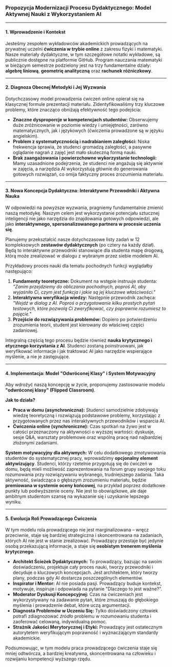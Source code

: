 ### **Propozycja Modernizacji Procesu Dydaktycznego: Model Aktywnej Nauki z Wykorzystaniem AI**

***

#### **1. Wprowadzenie i Kontekst**

Jesteśmy zespołem wykładowców akademickich prowadzących na prywatnej uczelni **ćwiczenia w trybie online** z zakresu fizyki i matematyki. Nasze materiały dydaktyczne, w tym szczegółowe notatki wykładowe, są publicznie dostępne na platformie GitHub. Program nauczania matematyki w bieżącym semestrze podzielony jest na trzy fundamentalne działy: **algebrę liniową**, **geometrię analityczną** oraz **rachunek różniczkowy**.

***

#### **2. Diagnoza Obecnej Metodyki i Jej Wyzwania**

Dotychczasowy model prowadzenia ćwiczeń online opierał się na klasycznej formule prezentacji materiału. Zidentyfikowaliśmy trzy kluczowe problemy, które znacząco obniżają efektywność tego podejścia:

* **Znaczne dysproporcje w kompetencjach studentów:** Obserwujemy duże zróżnicowanie w poziomie wiedzy i umiejętności, zarówno matematycznych, jak i językowych (ćwiczenia prowadzone są w języku angielskim).
* **Problem z systematycznością i nadrabianiem zaległości:** Niska frekwencja sprawia, że studenci gromadzą zaległości, a pasywne oglądanie nagrań z zajęć jest mało skuteczną formą nauki.
* **Brak zaangażowania i powierzchowne wykorzystanie technologii:** Mamy uzasadnione podejrzenia, że studenci nie angażują się aktywnie w zajęcia, a narzędzia AI wykorzystują głównie do generowania gotowych rozwiązań, co omija faktyczny proces zrozumienia materiału.

***

#### **3. Nowa Koncepcja Dydaktyczna: Interaktywne Przewodniki i Aktywna Nauka**

W odpowiedzi na powyższe wyzwania, pragniemy fundamentalnie zmienić naszą metodykę. Naszym celem jest wykorzystanie potencjału sztucznej inteligencji nie jako narzędzia do znajdowania gotowych odpowiedzi, ale jako **interaktywnego, spersonalizowanego partnera w procesie uczenia się**.

Planujemy przekształcić nasze dotychczasowe listy zadań w 12 kompleksowych **zestawów dydaktycznych** (po cztery na każdy dział). Będą to interaktywne przewodniki stanowiące dla studenta mapę drogową, którą może zrealizować w dialogu z wybranym przez siebie modelem AI.

Przykładowy proces nauki dla tematu pochodnych funkcji wyglądałby następująco:
1.  **Fundamenty teoretyczne:** Dokument na wstępie instruuje studenta: *"Zanim przejdziemy do obliczania pochodnych, poproś AI, aby wyjaśniło Ci, czym jest funkcja i jakie są jej kluczowe właściwości."*
2.  **Interaktywna weryfikacja wiedzy:** Następnie przewodnik zachęca: *"Wejdź w dialog z AI. Poproś o przygotowanie kilku prostych pytań testowych, które pozwolą Ci zweryfikować, czy poprawnie rozumiesz to pojęcie."*
3.  **Przejście do rozwiązywania problemów:** Dopiero po potwierdzeniu zrozumienia teorii, student jest kierowany do właściwej części zadaniowej.

Integralną częścią tego procesu będzie również **nauka krytycznego i etycznego korzystania z AI**. Studenci zostaną poinstruowani, jak weryfikować informacje i jak traktować AI jako narzędzie wspierające myślenie, a nie je zastępujące.

***

#### **4. Implementacja: Model "Odwróconej Klasy" i System Motywacyjny**

Aby wdrożyć naszą koncepcję w życie, proponujemy zastosowanie modelu **"odwróconej klasy" (Flipped Classroom)**.

**Jak to działa?**
* **Praca w domu (asynchroniczna):** Studenci samodzielnie zdobywają wiedzę teoretyczną i rozwiązują podstawowe problemy, korzystając z przygotowanych przez nas interaktywnych przewodników i wsparcia AI.
* **Ćwiczenia online (synchroniczne):** Czas spotkań na żywo jest w całości przeznaczony na aktywności o wyższej wartości: dyskusje, sesje Q&A, warsztaty problemowe oraz wspólną pracę nad najbardziej złożonymi zadaniami.

**System motywacyjny dla aktywnych:**
W celu dodatkowego zmotywowania studentów do systematycznej pracy, wprowadzimy **opcjonalny element aktywizujący**. Studenci, którzy rzetelnie przygotują się do ćwiczeń w domu, będą mieli możliwość zaprezentowania na forum grupy swojego toku rozumowania przy rozwiązywaniu wybranego, trudniejszego zadania. Taka aktywność, świadcząca o głębszym zrozumieniu materiału, będzie **premiowana w systemie oceny końcowej**, na przykład poprzez dodatkowe punkty lub podwyższenie oceny. Nie jest to obowiązkowe, ale daje ambitnym studentom szansę na wykazanie się i uzyskanie lepszego wyniku.

***

#### **5. Ewolucja Roli Prowadzącego Ćwiczenia**

W tym modelu rola prowadzącego nie jest marginalizowana – wręcz przeciwnie, staje się bardziej strategiczna i skoncentrowana na zadaniach, których AI nie jest w stanie zrealizować. Prowadzący przestaje być jedynie osobą przekazującą informacje, a staje się **osobistym trenerem myślenia krytycznego**.

* **Architekt Ścieżek Dydaktycznych:** To prowadzący, bazując na swoim doświadczeniu, projektuje cały proces nauki, tworzy przewodniki i decyduje o kluczowych koncepcjach. Jest architektem, który tworzy plany, podczas gdy AI dostarcza poszczególnych elementów.
* **Inspirator i Mentor:** AI nie posiada pasji. Prowadzący buduje kontekst, motywuje, inspiruje i odpowiada na pytanie "Dlaczego to jest ważne?".
* **Moderator Dyskusji Koncepcyjnej:** Czas na ćwiczeniach jest wykorzystywany na zadawanie pytań, które zmuszają do głębokiego myślenia i prowadzenie debat, które uczą argumentacji.
* **Diagnosta Problemów w Uczeniu Się:** Tylko doświadczony człowiek potrafi zdiagnozować *źródło* problemu w rozumowaniu studenta i zaoferować celowaną, indywidualną pomoc.
* **Strażnik Jakości Merytorycznej i Etyki:** Prowadzący jest ostatecznym autorytetem weryfikującym poprawność i wyznaczającym standardy akademickie.

Podsumowując, w tym modelu praca prowadzącego ćwiczenia staje się mniej odtwórcza, a bardziej kreatywna, skoncentrowana na człowieku i rozwijaniu kompetencji wyższego rzędu.